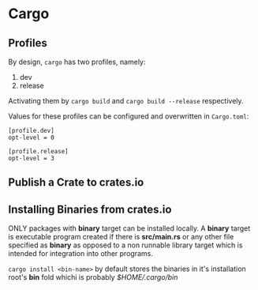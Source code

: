 # Cargo

## Profiles
By design, `cargo` has two profiles, namely:
1. dev
2. release

Activating them by `cargo build` and `cargo build --release` respectively.

Values for these profiles can be configured and overwritten in `Cargo.toml`:
```
[profile.dev]
opt-level = 0

[profile.release]
opt-level = 3
```

## Publish a Crate to crates.io

## Installing Binaries from crates.io
ONLY packages with **binary** target can be installed locally.
A **binary** target is executable program created if there is **src/main.rs** or any other file specified as **binary** as opposed to a non runnable library target which is intended for integration into other programs.

`cargo install <bin-name>` by default stores the binaries in it's installation root's **bin** fold whichi is probably *$HOME/.cargo/bin* 